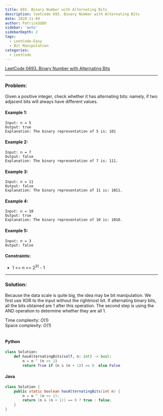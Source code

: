 ```yaml
---
title: 693. Binary Number with Alternating Bits
description: leetcode 693. Binary Number with Alternating Bits
date: 2020-11-04
author: PatrickSUDO
sidebar: 'auto'
sidebarDepth: 2
tags: 
  - LeetCode-Easy
  - Bit Manipulation
categories:
  - LeetCode
---
```

[LeetCode 0693. Binary Number with Alternating Bits](https://leetcode.com/problems/binary-number-with-alternating-bits/)

---
### Problem: <br/>

Given a positive integer, check whether it has alternating bits: namely, if two adjacent bits will always have different values.

#### Example 1:

    Input: n = 5
    Output: true
    Explanation: The binary representation of 5 is: 101

#### Example 2:

    Input: n = 7
    Output: false
    Explanation: The binary representation of 7 is: 111.

#### Example 3:

    Input: n = 11
    Output: false
    Explanation: The binary representation of 11 is: 1011.

#### Example 4:
    Input: n = 10
    Output: true
    Explanation: The binary representation of 10 is: 1010.

#### Example 5:
    Input: n = 3
    Output: false

#### Constraints:

- 1 <= n <= 2<sup>31</sup> - 1

---
### Solution: <br/>
Because the data scale is quite big, the idea may be bit manipulation. We first use XOR to the input without the rightmost bit. If alternating binary bits, all the bits obtained are 1 after this operation. The second step is using the AND operation to determine whether they are all 1.


Time complexity: $O(1)$</br>
Space complexity: $O(1)$ 
</br>
</br>

#### Python
```python
class Solution:
    def hasAlternatingBits(self, n: int) -> bool:
        n = n ^ (n >> 1)
        return True if (n & (n + 1)) == 0  else False
```

#### Java
```java
class Solution {
    public static boolean hasAlternatingBits(int n) {
        n = n ^ (n >> 1);
        return (n & (n + 1)) == 0 ? true : false;
    }
}
```
<Disqus shortname="patricksudo" />
